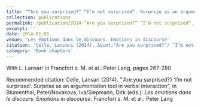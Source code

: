 ```yaml
---
title: "“Are you surprised?” “I’m not surprised”. Surprise as an argumentation tool in verbal interaction"
collection: publications
permalink: /publication/2014-“Are you surprised?” “I’m not surprised”. Surprise as an argumentation tool in verbal interaction
excerpt: ''
date: 2014-01-01
venue: 'Les émotions dans le discours. Emotions in discourse'
citation: 'Celle, Lansari (2014). &quot;‘Are you surprised?’/ ‘I’m not surprised’. Surprise as an argumentation tool in verbal interaction&quot;, in Blumenthal, Peter/Novakova, Iva/Siepmann, Dirk (eds.): <i>Les émotions dans le discours. Emotions in discourse.</i> Francfort s. M. et al.: Peter Lang'
category: 'Book chapters'
---
```

With L. Lansari \n Francfort s. M. et al.: Peter Lang, pages 267-280

Recommended citation: Celle, Lansari (2014). "‘Are you surprised?’/ ‘I’m not surprised’. Surprise as an argumentation tool in verbal interaction", in Blumenthal, Peter/Novakova, Iva/Siepmann, Dirk (eds.): <i>Les émotions dans le discours. Emotions in discourse.</i> Francfort s. M. et al.: Peter Lang